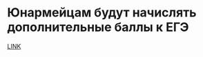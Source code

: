 # Юнармейцам будут начислять дополнительные баллы к ЕГЭ 



[LINK](https://varlamov.ru/3371858.html)